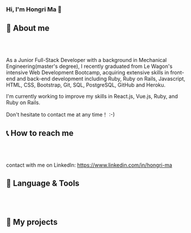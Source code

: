 ### Hi, I'm Hongri Ma 👋

<!--
**Eric3133/Eric3133** is a ✨ _special_ ✨ repository because its `README.md` (this file) appears on your GitHub profile.

Here are some ideas to get you started:

- 🔭 I’m currently working on ...
- 🌱 I’m currently learning ...
- 👯 I’m looking to collaborate on ...
- 🤔 I’m looking for help with ...
- 💬 Ask me about ...
- 📫 How to reach me: ...
- 😄 Pronouns: ...
- ⚡ Fun fact: ...
-->
## 👨 About me
<br>
<br>

As a Junior Full-Stack Developer with a background in Mechanical Engineering(master's degree), I recently graduated from Le Wagon's intensive Web Development Bootcamp, acquiring extensive skills in front-end and back-end development including Ruby, Ruby on Rails, Javascript, HTML, CSS, Bootstrap, Git, SQL, PostgreSQL, GitHub and Heroku.

I'm currently working to improve my skills in React.js, Vue.js, Ruby, and Ruby on Rails.


Don't hesitate to contact me at any time！ :-)

## 📞 How to reach me
<br>
<br>

contact with me on LinkedIn: https://www.linkedin.com/in/hongri-ma

## 🚙 Language & Tools
<br>
<br>

## 🚀 My projects




